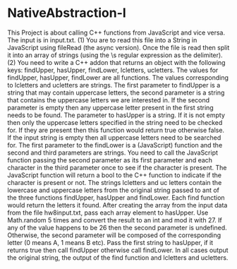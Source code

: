 # NativeAbstraction-I
This Project is about calling C++ functions from JavaScript and vice versa. The input is in input.txt.  (1) You are to read this file into a String in JavaScript using fileRead (the async version). Once the file is read then split it into an array of strings (using the \s regular expression as the delimiter). (2) You need to write a C++ addon that returns an object with the following keys: findUpper, hasUpper, findLower,  lcletters, ucletters. The values for findUpper, hasUpper, findLower are all functions. The values corresponding to lcletters and ucletters are strings. The first parameter to findUpper is a string that may contain uppercase letters, the second parameter is a string that contains the uppercase letters we are interested in. If the second parameter is empty then any uppercase letter present in the first string needs to be found. The parameter to hasUpper is a string. If it is not empty then only the uppercase letters specified in the string need to be checked for. If they are present then this function would return true otherwise false. If the input string is empty then all uppercase letters need to be searched for. The first parameter to the findLower is a (JavaScript) function and the second and third parameters are strings. You need to call the JavaScript function passing the second parameter as its first parameter and each character in the third parameter once to see if the character is present. The JavaScript function will return a bool to the C++ function to indicate if the character is present or not. The strings lcletters and uc letters contain the lowercase and uppercase letters from the original string passed to ant of the three functions findUpper, hasUpper and findLower. Each find function would return the letters it found. After creating the array from the input data from the file hw8input.txt, pass each array element to hasUpper. Use Math.random 5 times and convert the result to an int and mod it with 27. If any of the value happens to be 26 then the second parameter is undefined. Otherwise, the second parameter will be composed of the corresponding letter (0 means A, 1 means B etc). Pass the first string to hasUpper, if it returns true then call findUpper otherwise call findLower. In all cases output the original string, the output of the find function and lcletters and ucletters.
